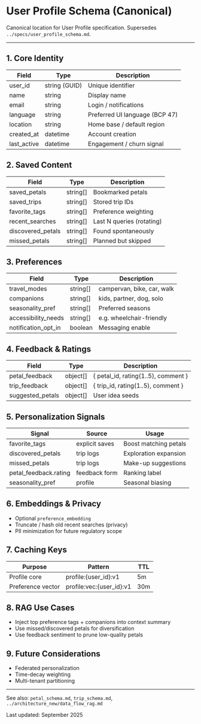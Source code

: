 # User Profile Schema (Canonical)

Canonical location for User Profile specification. Supersedes `../specs/user_profile_schema.md`.

---
## 1. Core Identity
| Field | Type | Description |
|-------|------|-------------|
| user_id | string (GUID) | Unique identifier |
| name | string | Display name |
| email | string | Login / notifications |
| language | string | Preferred UI language (BCP 47) |
| location | string | Home base / default region |
| created_at | datetime | Account creation |
| last_active | datetime | Engagement / churn signal |

## 2. Saved Content
| Field | Type | Description |
|-------|------|-------------|
| saved_petals | string[] | Bookmarked petals |
| saved_trips | string[] | Stored trip IDs |
| favorite_tags | string[] | Preference weighting |
| recent_searches | string[] | Last N queries (rotating) |
| discovered_petals | string[] | Found spontaneously |
| missed_petals | string[] | Planned but skipped |

## 3. Preferences
| Field | Type | Description |
|-------|------|-------------|
| travel_modes | string[] | campervan, bike, car, walk |
| companions | string[] | kids, partner, dog, solo |
| seasonality_pref | string[] | Preferred seasons |
| accessibility_needs | string[] | e.g. wheelchair-friendly |
| notification_opt_in | boolean | Messaging enable |

## 4. Feedback & Ratings
| Field | Type | Description |
|-------|------|-------------|
| petal_feedback | object[] | { petal_id, rating(1..5), comment } |
| trip_feedback | object[] | { trip_id, rating(1..5), comment } |
| suggested_petals | object[] | User idea seeds |

## 5. Personalization Signals
| Signal | Source | Usage |
|--------|--------|-------|
| favorite_tags | explicit saves | Boost matching petals |
| discovered_petals | trip logs | Exploration expansion |
| missed_petals | trip logs | Make-up suggestions |
| petal_feedback.rating | feedback form | Ranking label |
| seasonality_pref | profile | Seasonal biasing |

## 6. Embeddings & Privacy
- Optional `preference_embedding`
- Truncate / hash old recent searches (privacy)
- PII minimization for future regulatory scope

## 7. Caching Keys
| Purpose | Pattern | TTL |
|---------|---------|-----|
| Profile core | profile:{user_id}:v1 | 5m |
| Preference vector | profile:vec:{user_id}:v1 | 30m |

## 8. RAG Use Cases
- Inject top preference tags + companions into context summary
- Use missed/discovered petals for diversification
- Use feedback sentiment to prune low-quality petals

## 9. Future Considerations
- Federated personalization
- Time-decay weighting
- Multi-tenant partitioning

---
See also: `petal_schema.md`, `trip_schema.md`, `../architecture_new/data_flow_rag.md`

Last updated: September 2025
